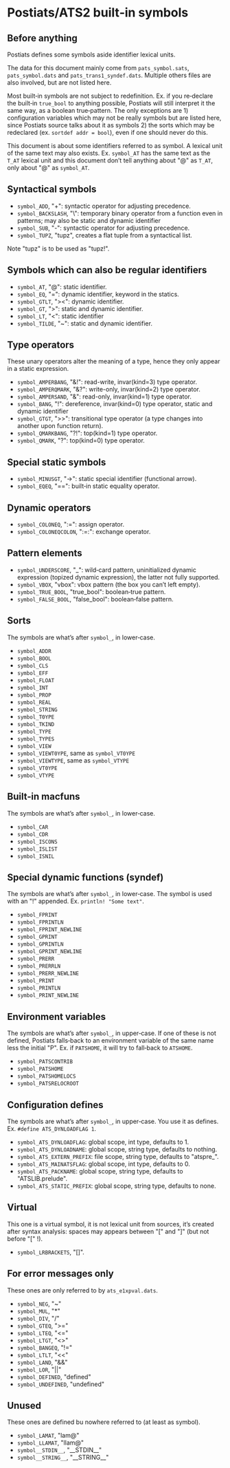Postiats/ATS2 built‑in symbols
==============================================================================

Before anything
------------------------------------------------------------------------------

Postiats defines some symbols aside identifier lexical units.

The data for this document mainly come from `pats_symbol.sats`,
`pats_symbol.dats` and `pats_trans1_syndef.dats`. Multiple others files are
also involved, but are not listed here.

Most built‑in symbols are not subject to redefinition. Ex. if you re‑declare
the built‑in `true_bool` to anything possible, Postiats will still interpret
it the same way, as a boolean true‑pattern. The only exceptions are 1)
configuration variables which may not be really symbols but are listed here,
since Postiats source talks about it as symbols 2) the sorts which may be
redeclared (ex. `sortdef addr = bool`), even if one should never do this.

This document is about some identifiers referred to as symbol. A lexical unit
of the same text may also exists. Ex. `symbol_AT` has the same text as the
`T_AT` lexical unit and this document don’t tell anything about "@" as `T_AT`,
only about "@" as `symbol_AT`.


Syntactical symbols
------------------------------------------------------------------------------

  * `symbol_ADD`, "+": syntactic operator for adjusting precedence.
  * `symbol_BACKSLASH`, "\\": temporary binary operator from a function even in
    patterns; may also be static and dynamic identifier
  * `symbol_SUB`, "-": syntactic operator for adjusting precedence.
  * `symbol_TUPZ`, "tupz", creates a flat tuple from a syntactical list.

Note "tupz" is to be used as "tupz!".


Symbols which can also be regular identifiers
------------------------------------------------------------------------------

  * `symbol_AT`, "@": static identifier.
  * `symbol_EQ`, "=": dynamic identifier, keyword in the statics.
  * `symbol_GTLT`, "><": dynamic identifier.
  * `symbol_GT`, ">": static and dynamic identifier.
  * `symbol_LT`, "<": static identifier
  * `symbol_TILDE`, "~": static and dynamic identifier.


Type operators
------------------------------------------------------------------------------

These unary operators alter the meaning of a type, hence they only appear in a
static expression.

  * `symbol_AMPERBANG`, "&!": read-write, invar(kind=3) type operator.
  * `symbol_AMPERQMARK`, "&?": write-only, invar(kind=2) type operator.
  * `symbol_AMPERSAND`, "&": read-only, invar(kind=1) type operator.
  * `symbol_BANG`, "!": dereference, invar(kind=0) type operator, static and
    dynamic identifier
  * `symbol_GTGT`, ">>": transitional type operator (a type changes into
    another upon function return).
  * `symbol_QMARKBANG`, "?!": top(kind=1) type operator.
  * `symbol_QMARK`, "?": top(kind=0) type operator.


Special static symbols
------------------------------------------------------------------------------

  * `symbol_MINUSGT`, "->": static special identifier (functional arrow).
  * `symbol_EQEQ`, "==": built‑in static equality operator.


Dynamic operators
------------------------------------------------------------------------------

  * `symbol_COLONEQ`, ":=": assign operator.
  * `symbol_COLONEQCOLON`, ":=:": exchange operator.


Pattern elements
------------------------------------------------------------------------------

  * `symbol_UNDERSCORE`, "_": wild‑card pattern, uninitialized dynamic
    expression (topized dynamic expression), the latter not fully supported.
  * `symbol_VBOX`, "vbox": vbox pattern (the box you can’t left empty).
  * `symbol_TRUE_BOOL`, "true_bool": boolean‑true pattern.
  * `symbol_FALSE_BOOL`, "false_bool": boolean‑false pattern.


Sorts
------------------------------------------------------------------------------

The symbols are what’s after `symbol_`, in lower‑case.

  * `symbol_ADDR`
  * `symbol_BOOL`
  * `symbol_CLS`
  * `symbol_EFF`
  * `symbol_FLOAT`
  * `symbol_INT`
  * `symbol_PROP`
  * `symbol_REAL`
  * `symbol_STRING`
  * `symbol_T0YPE`
  * `symbol_TKIND`
  * `symbol_TYPE`
  * `symbol_TYPES`
  * `symbol_VIEW`
  * `symbol_VIEWT0YPE`, same as `symbol_VT0YPE`
  * `symbol_VIEWTYPE`, same as `symbol_VTYPE`
  * `symbol_VT0YPE`
  * `symbol_VTYPE`


Built‑in macfuns
------------------------------------------------------------------------------

The symbols are what’s after `symbol_`, in lower‑case.

  * `symbol_CAR`
  * `symbol_CDR`
  * `symbol_ISCONS`
  * `symbol_ISLIST`
  * `symbol_ISNIL`


Special dynamic functions (syndef)
------------------------------------------------------------------------------

The symbols are what’s after `symbol_`, in lower‑case. The symbol is used
with an "!" appended. Ex. `println! "Some text"`.

  * `symbol_FPRINT`
  * `symbol_FPRINTLN`
  * `symbol_FPRINT_NEWLINE`
  * `symbol_GPRINT`
  * `symbol_GPRINTLN`
  * `symbol_GPRINT_NEWLINE`
  * `symbol_PRERR`
  * `symbol_PRERRLN`
  * `symbol_PRERR_NEWLINE`
  * `symbol_PRINT`
  * `symbol_PRINTLN`
  * `symbol_PRINT_NEWLINE`


Environment variables
------------------------------------------------------------------------------

The symbols are what’s after `symbol_`, in upper‑case. If one of these is
not defined, Postiats falls‑back to an environment variable of the same
name less the initial "P". Ex. if `PATSHOME`, it will try to fall‑back to
`ATSHOME`.

  * `symbol_PATSCONTRIB`
  * `symbol_PATSHOME`
  * `symbol_PATSHOMELOCS`
  * `symbol_PATSRELOCROOT`


Configuration defines
------------------------------------------------------------------------------

The symbols are what’s after `symbol_`, in upper‑case. You use it as defines.
Ex. `#define ATS_DYNLOADFLAG 1`.

  * `symbol_ATS_DYNLOADFLAG`: global scope, int type, defaults to 1.
  * `symbol_ATS_DYNLOADNAME`: global scope, string type, defaults to nothing.
  * `symbol_ATS_EXTERN_PREFIX`: file scope, string type, defaults to "atspre_".
  * `symbol_ATS_MAINATSFLAG`: global scope, int type, defaults to 0.
  * `symbol_ATS_PACKNAME`: global scope, string type, defaults to "ATSLIB.prelude".
  * `symbol_ATS_STATIC_PREFIX`: global scope, string type, defaults to none.


Virtual
------------------------------------------------------------------------------

This one is a virtual symbol, it is not lexical unit from sources, it’s
created after syntax analysis: spaces may appears between "[" and "]" (but not
before "[" !).

  * `symbol_LRBRACKETS`, "[]".


For error messages only
------------------------------------------------------------------------------

These ones are only referred to by `ats_e1xpval.dats`.

  * `symbol_NEG`, "~"
  * `symbol_MUL`, "*"
  * `symbol_DIV`, "/"
  * `symbol_GTEQ`, ">="
  * `symbol_LTEQ`, "<="
  * `symbol_LTGT`, "<>"
  * `symbol_BANGEQ`, "!="
  * `symbol_LTLT`, "<<"
  * `symbol_LAND`, "&&"
  * `symbol_LOR`, "||"
  * `symbol_DEFINED`, "defined"
  * `symbol_UNDEFINED`, "undefined"


Unused
------------------------------------------------------------------------------

These ones are defined bu nowhere referred to (at least as symbol).

  * `symbol_LAMAT`, "lam@"
  * `symbol_LLAMAT`, "llam@"
  * `symbol__STDIN__`, "\_\_STDIN__"
  * `symbol__STRING__`, "\_\_STRING__"
